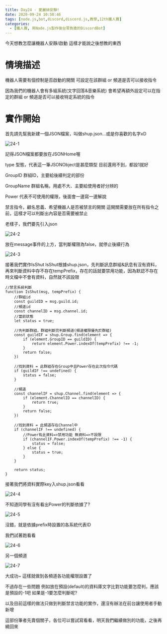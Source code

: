 ```yaml
---
title: Day24 - 愛麗絲安靜!
date: 2020-09-24 10:58:46
tags: [node.js,bot,discord,discord.js,教學,12th鐵人賽]
categories:
  - [鐵人賽, 用Node.js製作後台零負擔的DiscordBot]
---
```

今天想教怎麼讓機器人安靜/啟動
這樣才能說之後想教的東西

<!-- more -->

# 情境描述

機器人需要有個控制是否啟動的開關
可設定在該群組 or 頻道是否可以接收指令

因為我們的機器人會有多組系統(文字回答&音樂系統)
會希望再額外設定可以在指定的群組 or 頻道是否可以接收特定系統的指令


# 實作開始

首先請先幫我新建一個JSON檔案，叫做shup.json…或是你喜歡的名字xD

![24-1](https://i.imgur.com/A3FgZSp.png)

記得JSON檔案都要放在JSONHome喔

type
型態，代表這一筆JSONObject是甚麼類型
目前還用不到，都設1就好

GroupID
群組ID，主要給後續判定的部份

GroupName
群組名稱，用處不大、主要給使用者好分辨的

Power
代表不可使用的權限，後面會一邊寫一邊解說


禁言指令，顧名思義、希望機器人是否被禁言的開關
這開關需要放在所有指令之前，這樣才可以判斷出內容是否需要被禁止

老樣子，我們要先引入json

![24-2](https://i.imgur.com/P7TjmyD.png)

放在message事件的上方，當判斷權限為false，就停止後續行為

![24-3](https://i.imgur.com/Ijtpyyk.png)

接著我們實作IsShut
IsShut根據shup.json，先判斷訊息群組&訊息有沒有資料，再來判斷資料中存不存在tempPrefix，存在的話就要禁用功能，因為默認不存在時文檔中不會有資料，自然就不該設限

```
//禁言系統判斷
function IsShut(msg, tempPrefix) {
    //群組id
    const guildID = msg.guild.id;
    //頻道id
    const channelID = msg.channel.id;
    //當前狀態
    let status = true;

    //先判斷群組，群組判斷完判斷頻道(頻道權限優先於群組)
    const guildIF = shup.Group.find(element => {
        if (element.GroupID == guildID) {
            return element.Power.indexOf(tempPrefix) !== -1;
        }
        return false;
    })

    //找到資料 = 此群組存在Group中且Power存在此次指令代碼
    if (guildIF !== undefined) {
        status = false;
    }

    //頻道
    const channelIF = shup.Channel.find(element => {
        if (element.ChannelID == channelID) {
            return true;
        }
        return false;
    })

    //找到資料 = 此頻道存在Channel中
    if (channelIF !== undefined) {
        //Power有此資料=>禁用功能 無資料=>不設限
        if (channelIF.Power.indexOf(tempPrefix) !== -1) {
            status = false;
        } else {
            status = true;
        }
    }

    return status;
}
```

接著我們將資料實際key入shup.json看看

![24-4](https://i.imgur.com/r2YX14O.png)

不知道同學有沒有看出Power的判斷依據了?

![24-5](https://i.imgur.com/IQw9uKQ.png)

沒錯，就是依據prefix時設置的各系統代表ID

我們試著跑看看

![24-6](https://i.imgur.com/fPPlTwE.png)

另一個頻道

![24-7](https://i.imgur.com/uV9zJ4q.png)

大成功~
這樣就做到各頻道各功能權限設置了

不過存在一些問題
例如放在預設(default)的資料庫文字比對功能要怎麼判，應該是預設的-1吧
如果是-1要怎麼判斷呢?

以及目前這樣的做法只做到判斷禁言功能的實作，還沒有辦法在前台讓使用者手動新增

這部份筆者先賣個關子，各位可以嘗試寫看看，明天我們繼續做別的功能，之後再繞回來
